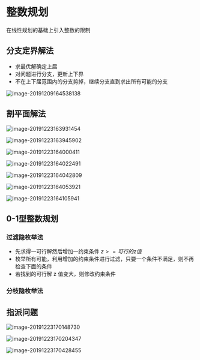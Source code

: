 # 整数规划

在线性规划的基础上引入整数的限制

## 分支定界解法

- 求最优解确定上届
- 对问题进行分支，更新上下界
- 不在上下届范围内的分支剪掉，继续分支直到求出所有可能的分支

![image-20191209164538138](ch6.assets/image-20191209164538138.png)

## 割平面解法

![image-20191223163931454](ch6.assets/image-20191223163931454.png)

![image-20191223163945902](ch6.assets/image-20191223163945902.png)

![image-20191223164000411](ch6.assets/image-20191223164000411.png)

![image-20191223164022491](ch6.assets/image-20191223164022491.png)

![image-20191223164042809](ch6.assets/image-20191223164042809.png)

![image-20191223164053921](ch6.assets/image-20191223164053921.png)

![image-20191223164105941](ch6.assets/image-20191223164105941.png)

## 0-1型整数规划

### 过滤隐枚举法

- 先求得一可行解然后增加一约束条件 $z>=可行的z值$ 
- 枚举所有可能，利用增加的约束条件进行过滤，只要一个条件不满足，则不再检查下面的条件
- 若找到的可行解 z 值变大，则修改约束条件

### 分枝隐枚举法

## 指派问题

![image-20191223170148730](ch6.assets/image-20191223170148730.png)

![image-20191223170204347](ch6.assets/image-20191223170204347.png)

![image-20191223170428455](ch6.assets/image-20191223170428455.png)